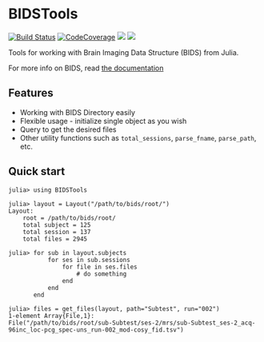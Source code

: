 # BIDSTools

[![Build Status](https://travis-ci.com/TRIImaging/BIDSTools.jl.svg?branch=master)](https://travis-ci.com/TRIImaging/BIDSTools.jl)
[![CodeCoverage](https://codecov.io/gh/TRIImaging/BIDSTools.jl/branch/master/graph/badge.svg)](https://codecov.io/gh/TRIImaging/BIDSTools.jl)
[![](https://img.shields.io/badge/docs-stable-blue.svg)](https://triimaging.github.io/BIDSTools.jl/stable)
[![](https://img.shields.io/badge/docs-dev-blue.svg)](https://triimaging.github.io/BIDSTools.jl/dev)

Tools for working with Brain Imaging Data Structure (BIDS) from Julia.

For more info on BIDS, read [the documentation](https://bids-specification.readthedocs.io/en/stable/)

## Features

* Working with BIDS Directory easily
* Flexible usage - initialize single object as you wish
* Query to get the desired files
* Other utility functions such as `total_sessions`, `parse_fname`, `parse_path`, etc.

## Quick start

```julia-repl
julia> using BIDSTools

julia> layout = Layout("/path/to/bids/root/")
Layout:
    root = /path/to/bids/root/
    total subject = 125
    total session = 137
    total files = 2945

julia> for sub in layout.subjects
           for ses in sub.sessions
               for file in ses.files
                   # do something
               end
           end
       end

julia> files = get_files(layout, path="Subtest", run="002")
1-element Array{File,1}:
File("/path/to/bids/root/sub-Subtest/ses-2/mrs/sub-Subtest_ses-2_acq-96inc_loc-pcg_spec-uns_run-002_mod-cosy_fid.tsv")
```
